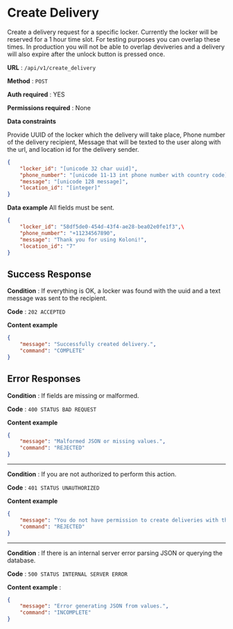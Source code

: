 # Create Delivery

Create a delivery request for a specific locker.
Currently the locker will be reserved for a 1 hour time slot. For testing purposes you can overlap these times.
In production you will not be able to overlap deviveries and a delivery will also expire after the unlock button is pressed once.

**URL** : `/api/v1/create_delivery`

**Method** : `POST`

**Auth required** : YES

**Permissions required** : None

**Data constraints**

Provide UUID of the locker which the delivery will take place,
Phone number of the delivery recipient,
Message that will be texted to the user along with the url,
and location id for the delivery sender.

```json
{
    "locker_id": "[unicode 32 char uuid]",
    "phone_number": "[unicode 11-13 int phone number with country code]",
    "message": "[unicode 128 message]",
    "location_id": "[integer]"
}
```

**Data example** All fields must be sent.

```json
{
    "locker_id": "58df5de0-454d-43f4-ae28-bea02e0fe1f3",\
    "phone_number": "+11234567890",
    "message": "Thank you for using Koloni!",
    "location_id": "7"
}
```

## Success Response

**Condition** : If everything is OK, a locker was found with the uuid and a text message was sent to the recipient.

**Code** : `202 ACCEPTED`

**Content example**

```json
{
    "message": "Successfully created delivery.",
    "command": "COMPLETE"
}
```

## Error Responses

**Condition** : If fields are missing or malformed.

**Code** : `400 STATUS BAD REQUEST`

**Content example**

```json
{
    "message": "Malformed JSON or missing values.",
    "command": "REJECTED"
}
```

---

**Condition** : If you are not authorized to perform this action.

**Code** : `401 STATUS UNAUTHORIZED`

**Content example**

```json
{    
    "message": "You do not have permission to create deliveries with this locker.",
    "command": "REJECTED"
}
```

---

**Condition** : If there is an internal server error parsing JSON or querying the database.

**Code** : `500 STATUS INTERNAL SERVER ERROR`

**Content example** : 

```json
{
    "message": "Error generating JSON from values.",
    "command": "INCOMPLETE"
}
```
